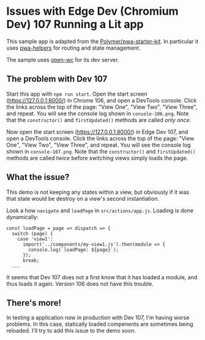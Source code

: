 # Issues with Edge Dev (Chromium Dev) 107 Running a Lit app

This sample app is adapted from the [Polymer/pwa-starter-kit](https://github.com/Polymer/pwa-starter-kit). In particular it uses [pwa-helpers](https://github.com/Polymer/pwa-helpers) for routing and state management.

The sample uses [open-wc](https://open-wc.org/) for its dev server.

## The problem with Dev 107

Start this app with `npm run start`. Open the start screen (https://127.0.0.1:8000/) in Chrome 106, and open a DevTools console. Click the links across the top of the page: "View One", "View Two", "View Three", and repeat. You will see the console log shown in `console-106.png`. Note that the `constructor()` and `firstUpdated()` methods are called _only once_.

Now open the start screen (https://127.0.0.1:8000/) in Edge Dev 107, and open a DevTools console. Click the links across the top of the page: "View One", "View Two", "View Three", and repeat. You will see the console log shown in `console-107.png`. Note that the `constructor()` and `firstUpdated()` methods are called _twice_ before switching views simply loads the page.

## What the issue?

This demo is not keeping any states within a view, but obviously if it was that state would be destroy on a view's second instantiation.

Look a how `navigate` and `loadPage` in `src/actions/app.js`. Loading is done dynamically:

```
const loadPage = page => dispatch => {
  switch (page) {
    case 'view1':
      import('../components/my-view1.js').then(module => {
        console.log(`loadPage: ${page}`);
      });
      break;
  ...
```

It seems that Dev 107 does not a first know that it has loaded a module, and thus loads it again. Version 106 does not have this trouble.

## There's more!

In testing a application now in production with Dev 107, I'm having worse problems. In this case, statically loaded compenents are sometimes being reloaded. I'll try to add this issue to the demo soon.
